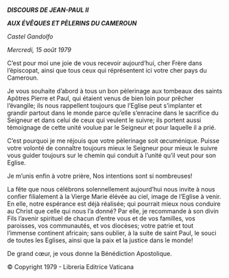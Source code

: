 ***DISCOURS DE JEAN-PAUL II***

***AUX ÉVÊQUES ET PÈLERINS DU CAMEROUN***

*Castel Gandolfo*

*Mercredi, 15 août 1979*

C’est pour moi une joie de vous recevoir aujourd’hui, cher Frère dans l’épiscopat, ainsi que tous ceux qui réprésentent ici votre cher pays du Cameroun.

Je vous souhaite d’abord à tous un bon pèlerinage aux tombeaux des saints Apôtres Pierre et Paul, qui étaient venus de bien loin pour prêcher l’évangile; ils nous rappellent toujours que l’Eglise peut s’implanter et grandir partout dans le monde parce qu’elle s’enracine dans le sacrifice du Seigneur et dans celui de ceux qui veulent le suivre; ils portent aussi témoignage de cette unité voulue par le Seigneur et pour laquelle il a prié.

C’est pourquoi je me réjouis que votre pèlerinage soit œcuménique. Puisse votre volonté de connaître toujours mieux le Seigneur pour mieux le suivre vous guider toujours sur le chemin qui conduit à l’unité qu’il veut pour son Eglise.

Je m’unis enfin à votre prière, Nos intentions sont si nombreuses!

La fête que nous célébrons solennellement aujourd’hui nous invite à nous confier filialement à la Vierge Marie élévée au ciel, image de l’Eglise à venir. En elle, notre espérance est déjà réalisée; qui pourrait mieux nous conduire au Christ que celle qui nous l’a donné? Par elle, je recommande à son divin Fils l’avenir spirituel de chacun d’entre vous et de vos familles, vos paroisses, vos communautés, et vos diocèses; votre patrie et tout l’immense continent africain; sans oublier, à la suite de saint Paul, le souci de toutes les Eglises, ainsi que la paix et la justice dans le monde!

De grand cœur, je vous donne la Bénédiction Apostolique.

© Copyright 1979 - Libreria Editrice Vaticana